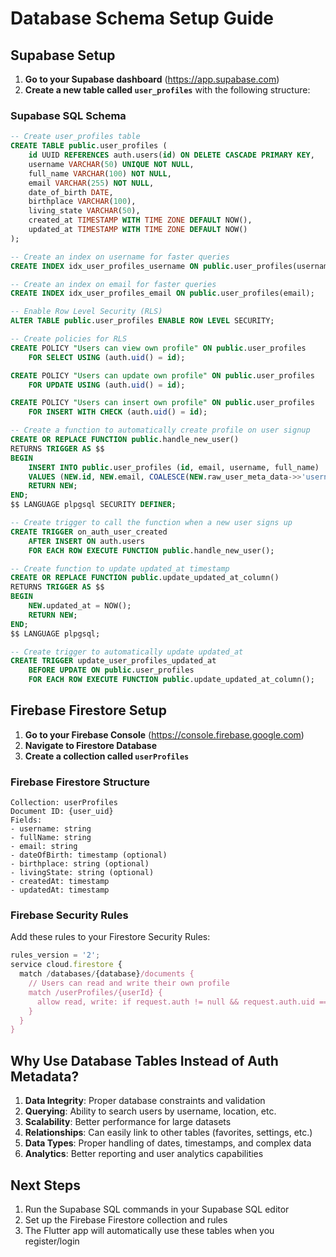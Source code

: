 # Database Schema Setup Guide

## Supabase Setup

1. **Go to your Supabase dashboard** (https://app.supabase.com)
2. **Create a new table called `user_profiles`** with the following structure:

### Supabase SQL Schema

```sql
-- Create user_profiles table
CREATE TABLE public.user_profiles (
    id UUID REFERENCES auth.users(id) ON DELETE CASCADE PRIMARY KEY,
    username VARCHAR(50) UNIQUE NOT NULL,
    full_name VARCHAR(100) NOT NULL,
    email VARCHAR(255) NOT NULL,
    date_of_birth DATE,
    birthplace VARCHAR(100),
    living_state VARCHAR(50),
    created_at TIMESTAMP WITH TIME ZONE DEFAULT NOW(),
    updated_at TIMESTAMP WITH TIME ZONE DEFAULT NOW()
);

-- Create an index on username for faster queries
CREATE INDEX idx_user_profiles_username ON public.user_profiles(username);

-- Create an index on email for faster queries
CREATE INDEX idx_user_profiles_email ON public.user_profiles(email);

-- Enable Row Level Security (RLS)
ALTER TABLE public.user_profiles ENABLE ROW LEVEL SECURITY;

-- Create policies for RLS
CREATE POLICY "Users can view own profile" ON public.user_profiles
    FOR SELECT USING (auth.uid() = id);

CREATE POLICY "Users can update own profile" ON public.user_profiles
    FOR UPDATE USING (auth.uid() = id);

CREATE POLICY "Users can insert own profile" ON public.user_profiles
    FOR INSERT WITH CHECK (auth.uid() = id);

-- Create a function to automatically create profile on user signup
CREATE OR REPLACE FUNCTION public.handle_new_user()
RETURNS TRIGGER AS $$
BEGIN
    INSERT INTO public.user_profiles (id, email, username, full_name)
    VALUES (NEW.id, NEW.email, COALESCE(NEW.raw_user_meta_data->>'username', ''), COALESCE(NEW.raw_user_meta_data->>'full_name', ''));
    RETURN NEW;
END;
$$ LANGUAGE plpgsql SECURITY DEFINER;

-- Create trigger to call the function when a new user signs up
CREATE TRIGGER on_auth_user_created
    AFTER INSERT ON auth.users
    FOR EACH ROW EXECUTE FUNCTION public.handle_new_user();

-- Create function to update updated_at timestamp
CREATE OR REPLACE FUNCTION public.update_updated_at_column()
RETURNS TRIGGER AS $$
BEGIN
    NEW.updated_at = NOW();
    RETURN NEW;
END;
$$ LANGUAGE plpgsql;

-- Create trigger to automatically update updated_at
CREATE TRIGGER update_user_profiles_updated_at
    BEFORE UPDATE ON public.user_profiles
    FOR EACH ROW EXECUTE FUNCTION public.update_updated_at_column();
```

## Firebase Firestore Setup

1. **Go to your Firebase Console** (https://console.firebase.google.com)
2. **Navigate to Firestore Database**
3. **Create a collection called `userProfiles`**

### Firebase Firestore Structure

```
Collection: userProfiles
Document ID: {user_uid}
Fields:
- username: string
- fullName: string  
- email: string
- dateOfBirth: timestamp (optional)
- birthplace: string (optional)
- livingState: string (optional)
- createdAt: timestamp
- updatedAt: timestamp
```

### Firebase Security Rules

Add these rules to your Firestore Security Rules:

```javascript
rules_version = '2';
service cloud.firestore {
  match /databases/{database}/documents {
    // Users can read and write their own profile
    match /userProfiles/{userId} {
      allow read, write: if request.auth != null && request.auth.uid == userId;
    }
  }
}
```

## Why Use Database Tables Instead of Auth Metadata?

1. **Data Integrity**: Proper database constraints and validation
2. **Querying**: Ability to search users by username, location, etc.
3. **Scalability**: Better performance for large datasets
4. **Relationships**: Can easily link to other tables (favorites, settings, etc.)
5. **Data Types**: Proper handling of dates, timestamps, and complex data
6. **Analytics**: Better reporting and user analytics capabilities

## Next Steps

1. Run the Supabase SQL commands in your Supabase SQL editor
2. Set up the Firebase Firestore collection and rules
3. The Flutter app will automatically use these tables when you register/login

